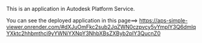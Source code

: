 This is an application in Autodesk Platform Service.

You can see the deployed application in this page==> https://aps-simple-viewer.onrender.com/#dXJuOmFkc2sub2JqZWN0czpvcy5vYmplY3Q6dmlqYXktc2hhbmthci9yYWNiYXNpY3NhbXBsZXByb2plY3QucnZ0
